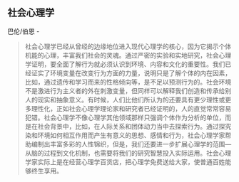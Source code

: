 ## 社会心理学

巴伦/伯恩  -  

> 社会心理学已经从曾经的边缘地位进入现代心理学的核心，因为它揭示个体机能的心理，丰富我们社会的灵魂。通过严密的实验和实地研究，社会心理学证明，要全面了解行为就必须认识到环境、内容和文化的重要性。我们已经证实了环境变量在改变行为方面的力量，说明只是了解个体的内在因素，比如，通过遗传和学习而来的性格倾向等，是不足以预测行为的。社会环境不是激进行为主义者的外在刺激变量，但同样可以解释我们创造和传承给别人的现实和抽象意义。有时候，人们比他们所认为的还要具有更少理性或更多理性化，正如社会心理学理论家和研究者已经证明的，人的直觉常常容易犯错。社会心理学不像心理学其他领域那样只强调个体作为分析的单位，而是在社会背景中，比如，在人际关系和团体动力当中去探索行为。通过探究染和环境如何相互作用而产生有意义的思想、感情和行为，社会心理学家帮助编制出丰富多彩的人性锦织，但是，我们还要进一步扩展心理学的范围—从脑的过程到文化机制，也需要将我们的研究智慧投入实际运用。社会心理学家实际上是在经营心理学百货店，把心理学免费送给大家，使普通百姓能够终生享用。
